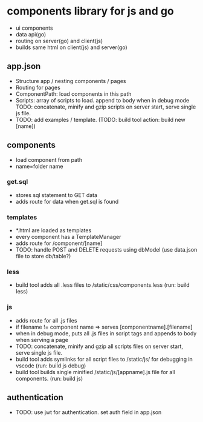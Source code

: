 # components library for js and go
- ui components
- data api(go)
- routing on server(go) and client(js)
- builds same html on client(js) and server(go)


## app.json
- Structure app / nesting components / pages
- Routing for pages
- ComponentPath: load components in this path
- Scripts: array of scripts to load. append to body when in debug mode
    TODO: concatenate, minify and gzip scripts on server start, serve single js file.
- TODO: add examples / template. (TODO: build tool action: build new [name])

## components
- load component from path
- name=folder name
### get.sql
- stores sql statement to GET data
- adds route for data when get.sql is found
### templates
- *.html are loaded as templates
- every component has a TemplateManager
- adds route for /component/[name]
- TODO: handle POST and DELETE requests using dbModel (use data.json file to store db/table?)
### less
- build tool adds all .less files to /static/css/components.less (run: build less)
### js
- adds route for all .js files
- if filename != component name => serves [componentname].[filename]
- when in debug mode, puts all .js files in script tags and appends to body when serving a page
- TODO: concatenate, minify and gzip all scripts files on server start, serve single js file.
- build tool adds symlinks for all script files to /static/js/ for debugging in vscode (run: build js debug)
- build tool builds single minified /static/js/[appname].js file for all components. (run: build js)
## authentication
- TODO: use jwt for authentication. set auth field in app.json

